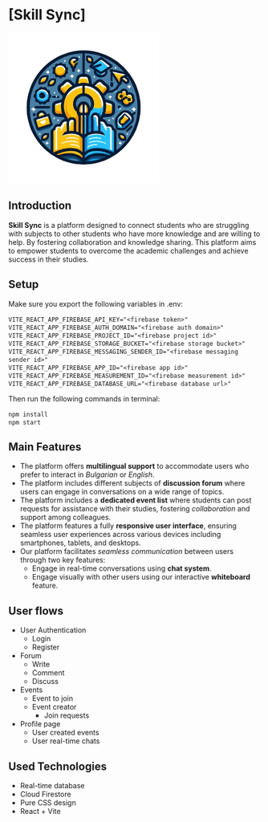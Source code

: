 # [Skill Sync] 

<img src="logo.png" alt="logo.png" height="300" />

## Introduction

**Skill Sync** is a platform designed to connect students who are struggling with subjects to other students who have more knowledge and are willing to help. By fostering collaboration and knowledge sharing. This platform aims to empower students to overcome the academic challenges and achieve success in their studies.

## Setup

Make sure you export the following variables in .env:
```
VITE_REACT_APP_FIREBASE_API_KEY="<firebase token>"
VITE_REACT_APP_FIREBASE_AUTH_DOMAIN="<firebase auth domain>"
VITE_REACT_APP_FIREBASE_PROJECT_ID="<firebase project id>"
VITE_REACT_APP_FIREBASE_STORAGE_BUCKET="<firebase storage bucket>"
VITE_REACT_APP_FIREBASE_MESSAGING_SENDER_ID="<firebase messaging sender id>"
VITE_REACT_APP_FIREBASE_APP_ID="<firebase app id>"
VITE_REACT_APP_FIREBASE_MEASUREMENT_ID="<firebase measurement id>"
VITE_REACT_APP_FIREBASE_DATABASE_URL="<firebase database url>"
```
Then run the following commands in terminal:
```
npm install
npm start
```

## Main Features
* The platform offers **multilingual support** to accommodate users who prefer to interact in *Bulgarian* or *English*.
* The platform includes different subjects of **discussion forum** where users can engage in conversations on a wide range of topics.
* The platform includes a **dedicated event list** where students can post requests for assistance with their studies, fostering *collaboration* and support among colleagues.
* The platform features a fully **responsive user interface**, ensuring seamless user experiences across various devices including smartphones, tablets, and desktops.
* Our platform facilitates *seamless communication* between users through two key features:
  - Engage in real-time conversations using **chat system**.
   - Engage visually with other users using our interactive **whiteboard** feature.

## User flows
* User Authentication
  - Login
  - Register
* Forum
  - Write
  - Comment
  - Discuss
* Events
  - Event to join
  - Event creator
    - Join requests
* Profile page
  - User created events
  - User real-time chats

## Used Technologies
* Real-time database
* Cloud Firestore
* Pure CSS design
* React + Vite
